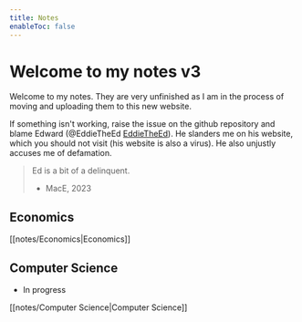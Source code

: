 ```yaml
---
title: Notes
enableToc: false
---
```

# Welcome to my notes v3
Welcome to my notes. They are very unfinished as I am in the process of moving and uploading them to this new website. 

If something isn't working, raise the issue on the github repository and blame Edward (@EddieTheEd [EddieTheEd](https://github.com/EddieTheEd)). He slanders me on his website, which you should not visit (his website is also a virus). He also unjustly accuses me  of defamation.



>Ed is a bit of a delinquent.
> - MacE, 2023




## Economics
[[notes/Economics|Economics]]


## Computer Science
- In progress

[[notes/Computer Science|Computer Science]]











